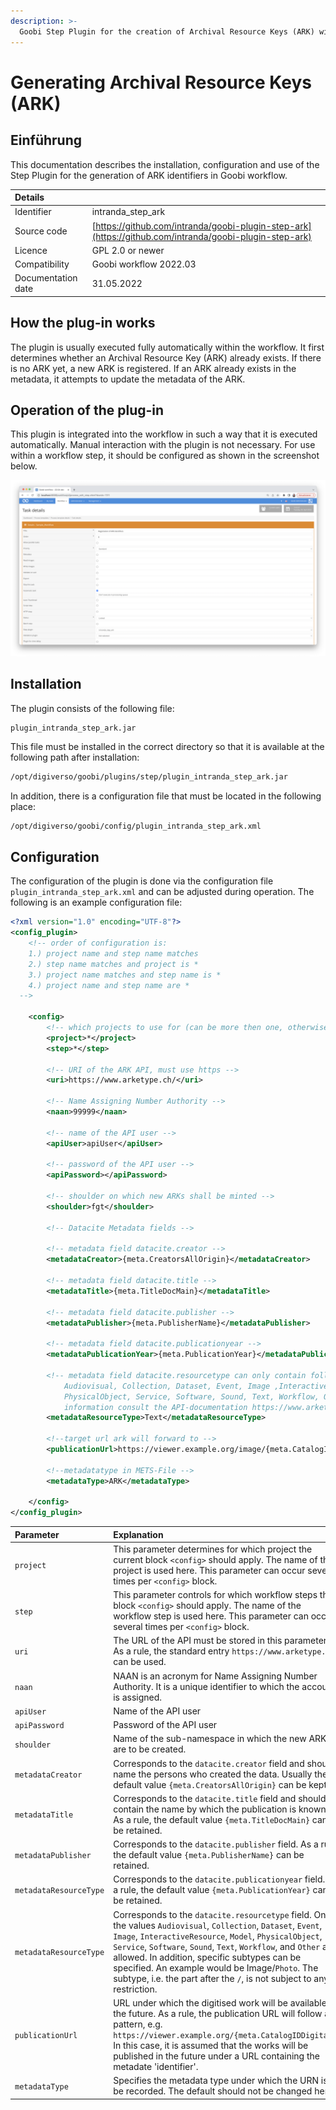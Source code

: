 ```yaml
---
description: >-
  Goobi Step Plugin for the creation of Archival Resource Keys (ARK) with metadata according to the DataCite schema.
---
```


# Generating Archival Resource Keys (ARK)


## Einführung
This documentation describes the installation, configuration and use of the Step Plugin for the generation of ARK identifiers in Goobi workflow.

| Details |  |
| :--- | :--- |
| Identifier | intranda_step_ark |
| Source code | [https://github.com/intranda/goobi-plugin-step-ark](https://github.com/intranda/goobi-plugin-step-ark) |
| Licence | GPL 2.0 or newer |
| Compatibility | Goobi workflow 2022.03 |
| Documentation date | 31.05.2022 |


## How the plug-in works
The plugin is usually executed fully automatically within the workflow. It first determines whether an Archival Resource Key (ARK) already exists. If there is no ARK yet, a new ARK is registered. If an ARK already exists in the metadata, it attempts to update the metadata of the ARK.


## Operation of the plug-in
This plugin is integrated into the workflow in such a way that it is executed automatically. Manual interaction with the plugin is not necessary. For use within a workflow step, it should be configured as shown in the screenshot below.

![Integration of the plugin into the workflow](../.gitbook/assets/intranda_step_ark_en.png)


## Installation
The plugin consists of the following file:

```text
plugin_intranda_step_ark.jar
```

This file must be installed in the correct directory so that it is available at the following path after installation:

```bash
/opt/digiverso/goobi/plugins/step/plugin_intranda_step_ark.jar
```

In addition, there is a configuration file that must be located in the following place:

```bash
/opt/digiverso/goobi/config/plugin_intranda_step_ark.xml
```

## Configuration

The configuration of the plugin is done via the configuration file `plugin_intranda_step_ark.xml` and can be adjusted during operation. The following is an example configuration file:

```xml
<?xml version="1.0" encoding="UTF-8"?>
<config_plugin>
	<!-- order of configuration is:
    1.) project name and step name matches
    2.) step name matches and project is *
    3.) project name matches and step name is *
    4.) project name and step name are *
  -->

	<config>
		<!-- which projects to use for (can be more then one, otherwise use *) -->
		<project>*</project>
		<step>*</step>

		<!-- URI of the ARK API, must use https -->
		<uri>https://www.arketype.ch/</uri>

		<!-- Name Assigning Number Authority -->
		<naan>99999</naan>

		<!-- name of the API user -->
		<apiUser>apiUser</apiUser>

		<!-- password of the API user -->
		<apiPassword></apiPassword>

		<!-- shoulder on which new ARKs shall be minted -->
		<shoulder>fgt</shoulder>

		<!-- Datacite Metadata fields -->

		<!-- metadata field datacite.creator -->
		<metadataCreator>{meta.CreatorsAllOrigin}</metadataCreator>

		<!-- metadata field datacite.title -->
		<metadataTitle>{meta.TitleDocMain}</metadataTitle>

		<!-- metadata field datacite.publisher -->
		<metadataPublisher>{meta.PublisherName}</metadataPublisher>

		<!-- metadata field datacite.publicationyear -->
		<metadataPublicationYear>{meta.PublicationYear}</metadataPublicationYear>

		<!-- metadata field datacite.resourcetype can only contain following values:
			Audiovisual, Collection, Dataset, Event, Image ,InteractiveResource, Model,
			PhysicalObject, Service, Software, Sound, Text, Workflow, Other. For more
			information consult the API-documentation https://www.arketype.ch/doc/api -->
		<metadataResourceType>Text</metadataResourceType>

		<!--target url ark will forward to -->
		<publicationUrl>https://viewer.example.org/image/{meta.CatalogIDDigital}</publicationUrl>

		<!--metadatatype in METS-File -->
		<metadataType>ARK</metadataType>

	</config>
</config_plugin>
```

| Parameter | Explanation |
| :--- | :--- |
| `project` | This parameter determines for which project the current block `<config>` should apply. The name of the project is used here. This parameter can occur several times per `<config>` block. |
| `step` | This parameter controls for which workflow steps the block `<config>` should apply. The name of the workflow step is used here. This parameter can occur several times per `<config>` block. |
| `uri` | The URL of the API must be stored in this parameter. As a rule, the standard entry `https://www.arketype.ch` can be used.  |
| `naan` | NAAN is an acronym for Name Assigning Number Authority. It is a unique identifier to which the account is assigned. |
| `apiUser` |  Name of the API user |
| `apiPassword` | Password of the API user |
| `shoulder` | Name of the sub-namespace in which the new ARKs are to be created. |
| `metadataCreator` | Corresponds to the `datacite.creator` field and should name the persons who created the data. Usually the default value `{meta.CreatorsAllOrigin}` can be kept.  |
| `metadataTitle` | Corresponds to the `datacite.title` field and should contain the name by which the publication is known. As a rule, the default value `{meta.TitleDocMain}` can be retained. |
| `metadataPublisher` | Corresponds to the `datacite.publisher` field. As a rule, the default value `{meta.PublisherName}` can be retained. |
| `metadataResourceType` | Corresponds to the `datacite.publicationyear` field. As a rule, the default value `{meta.PublicationYear}` can be retained. |
| `metadataResourceType`   | Corresponds to the `datacite.resourcetype` field. Only the values `Audiovisual`, `Collection`, `Dataset`, `Event`, `Image`, `InteractiveResource`, `Model`, `PhysicalObject`, `Service`, `Software`, `Sound`, `Text`, `Workflow`, and `Other` are allowed. In addition, specific subtypes can be specified. An example would be Image/`Photo`. The subtype, i.e. the part after the `/`, is not subject to any restriction.|
| `publicationUrl`   | URL under which the digitised work will be available in the future. As a rule, the publication URL will follow a pattern, e.g. `https://viewer.example.org/{meta.CatalogIDDigital}`. In this case, it is assumed that the works will be published in the future under a URL containing the metadate 'identifier'. |
| `metadataType`  | Specifies the metadata type under which the URN is to be recorded. The default should not be changed here.  |
